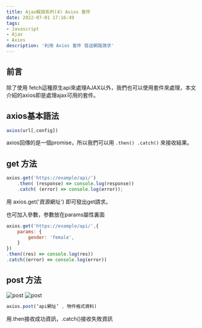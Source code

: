 ```yaml
---
title: Ajax解說系列(4) Axios 套件
date: 2022-07-01 17:16:49
tags: 
- Javascript
- Ajax
- Axios
description: '利用 Axios 套件 發送網路請求'
---
```


## 前言

除了使用 fetch這種原生api來處理AJAX以外，我們也可以使用套件來處理，本文介紹的axios即是處理ajax可用的套件。

## axios基本語法

``` js
axios(url[,config])
```

axios回傳的是一個promise，所以我們可以用 `.then() .catch()` 來接收結果。

## get 方法

``` js
axios.get('https://example/api/')
    .then( (response) => console.log(response))
    .catch( (error) => console.log(error));
```

用 axios.get('資源網址') 即可發出get請求。

也可加入參數，参數放在params屬性裏面

``` js
axios.get('https://example/api/',{
    params: {
        gender: 'female',
    }
})
.then((res) => console.log(res))
.catch((error) => console.log(error))
```

## post 方法

![post](https://miro.medium.com/max/1155/1*wUR2CLqYOBdpxogkcB-5aA.png)
![post](https://miro.medium.com/max/1155/1*pwaLtrNzCstPuhKF9p6Spg.png)

``` js
axios.post(‘api網址’ , 物件格式資料)
```
用.then接收成功資訊，.catch()接收失敗資訊







